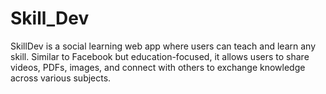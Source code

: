 # Skill_Dev
SkillDev is a social learning web app where users can teach and learn any skill. Similar to Facebook but education-focused, it allows users to share videos, PDFs, images, and connect with others to exchange knowledge across various subjects.
